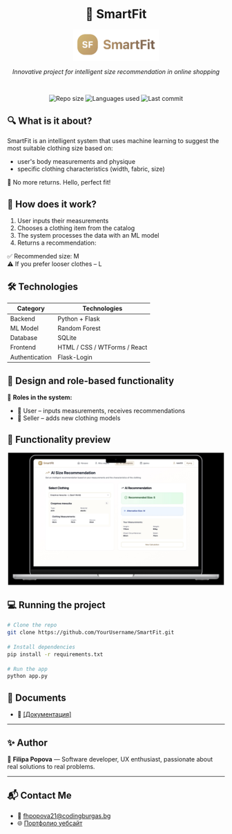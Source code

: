 <h1 align="center">🧥 SmartFit</h1>
<p align="center">
  <img src="./Images/logo.PNG" alt="SmartFit Logo" width="200"/>
</p>
<p align="center">
  <em>Innovative project for intelligent size recommendation in online shopping</em>
</p>
<br>
<p align="center">
  <img alt="Repo size" src="https://img.shields.io/github/repo-size/YourUsername/SmartFit?style=flat-square">
  <img alt="Languages used" src="https://img.shields.io/github/languages/count/YourUsername/SmartFit?style=flat-square">
  <img alt="Last commit" src="https://img.shields.io/github/last-commit/YourUsername/SmartFit?style=flat-square">
</p>

## 🔍 What is it about?

SmartFit is an intelligent system that uses machine learning to suggest the most suitable clothing size based on:

- user's body measurements and physique
- specific clothing characteristics (width, fabric, size)

🎯 No more returns. Hello, perfect fit!

## 🧠 How does it work?

1. User inputs their measurements
2. Chooses a clothing item from the catalog
3. The system processes the data with an ML model
4. Returns a recommendation:

✅ Recommended size: M  
⚠️ If you prefer looser clothes – L

## 🛠️ Technologies

| Category       | Technologies                 |
| -------------- | ---------------------------- |
| Backend        | Python + Flask               |
| ML Model       | Random Forest                |
| Database       | SQLite                       |
| Frontend       | HTML / CSS / WTForms / React |
| Authentication | Flask-Login                  |

## 🎨 Design and role-based functionality

🔑 **Roles in the system:**

- 👤 User – inputs measurements, receives recommendations
- 🧵 Seller – adds new clothing models

## 📸 Functionality preview

<p align="center">
  <img src="./Images/size_page.jpeg" alt="Size Recommendation Example" width="500"/>
</p>

## 💻 Running the project

```bash
# Clone the repo
git clone https://github.com/YourUsername/SmartFit.git

# Install dependencies
pip install -r requirements.txt

# Run the app
python app.py
```

## 📂 Documents

- 📄 <a href = "https://codingburgas-my.sharepoint.com/:w:/g/personal/fhpopova21_codingburgas_bg/EZhCU6_aEY1OuL1QiG-AsNEBeLoLGYUOXYVc5c44Xzngzg?e=qOp5ub">[Документация]</a>

---

## ✨ Author

👩 **Filipa Popova** — Software developer, UX enthusiast, passionate about real solutions to real problems.

---

## 📬 Contact Me

- 📧 fhpopova21@codingburgas.bg
- 🌐 [Портфолио уебсайт](https://yourportfolio.com)
